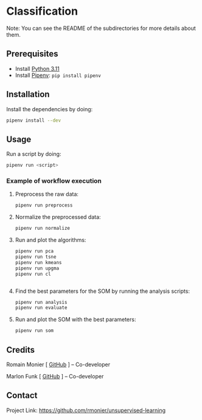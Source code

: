 # Classification

Note: You can see the README of the subdirectories for more details about them.

## Prerequisites

- Install [Python 3.11](https://www.python.org/downloads/release/python-3111/)
- Install [Pipenv](https://pipenv.pypa.io/): `pip install pipenv`

## Installation

Install the dependencies by doing:
```sh
pipenv install --dev
```

## Usage

Run a script by doing:
```sh
pipenv run <script>
```

### Example of workflow execution

1. Preprocess the raw data:
    ```sh
    pipenv run preprocess
    ```
2. Normalize the preprocessed data:
    ```sh
    pipenv run normalize
    ```
3. Run and plot the algorithms:
    ```sh
    pipenv run pca
    pipenv run tsne
    pipenv run kmeans
    pipenv run upgma
    pipenv run cl
    ```
    ```
4. Find the best parameters for the SOM by running the analysis scripts:
    ```sh
    pipenv run analysis
    pipenv run evaluate
    ```
5. Run and plot the SOM with the best parameters:
    ```sh
    pipenv run som
    ```

## Credits

Romain Monier [ [GitHub](https://github.com/rmonier) ] – Co-developer

Marlon Funk [ [GitHub](https://github.com/MarlonFunk) ] – Co-developer

## Contact

Project Link: https://github.com/rmonier/unsupervised-learning
